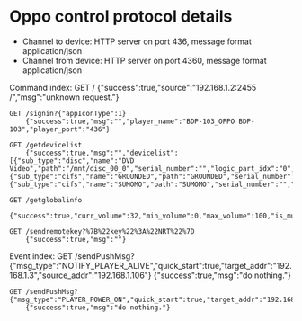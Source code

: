 Oppo control protocol details
=============================

- Channel to device: HTTP server on port 436, message format application/json
- Channel from device: HTTP server on port 4360, message format application/json

Command index:
	GET /
		{"success":true,"source":"192.168.1.2:2455 /","msg":"unknown request."}

	GET /signin?{"appIconType":1}
		{"success":true,"msg":"","player_name":"BDP-103_OPPO BDP-103","player_port":"436"}

	GET /getdevicelist
		{"success":true,"msg":"","devicelist":[{"sub_type":"disc","name":"DVD Video","path":"/mnt/disc_00_0","serial_number":"","logic_part_idx":"0","total_size_bytes":"0","avail_size_bytes":"0"},{"sub_type":"cifs","name":"GROUNDED","path":"GROUNDED","serial_number":"","logic_part_idx":"0","total_size_bytes":"0","avail_size_bytes":"0"},{"sub_type":"cifs","name":"SUMOMO","path":"SUMOMO","serial_number":"","logic_part_idx":"0","total_size_bytes":"0","avail_size_bytes":"0"}]}

	GET /getglobalinfo
		{"success":true,"curr_volume":32,"min_volume":0,"max_volume":100,"is_muted":false,"cur_media_type":5,"is_audio_playing":false,"is_pic_playing":false,"is_video_playing":false,"is_bdmv_playing":false,"is_disc_playing":false,"activeapp":"SETUP","msg":""}

	GET /sendremotekey?%7B%22key%22%3A%22NRT%22%7D
		{"success":true,"msg":""}

Event index:
	GET /sendPushMsg?{"msg_type":"NOTIFY_PLAYER_ALIVE","quick_start":true,"target_addr":"192.168.1.3","source_addr":"192.168.1.106"}
		{"success":true,"msg":"do nothing."}

	GET /sendPushMsg?{"msg_type":"PLAYER_POWER_ON","quick_start":true,"target_addr":"192.168.1.3","source_addr":"192.168.1.106"}
		{"success":true,"msg":"do nothing."}
